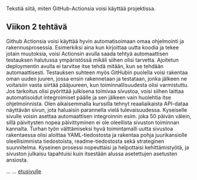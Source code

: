 Tekstiä siitä, miten GitHub-Actionsia voisi käyttää projektissa.

## Viikon 2 tehtävä

Github Actionsia voisi käyttää hyvin automatisoimaan omaa ohjelmointi ja rakennusprosessia. Esimerkiksi aina kun kirjoittaa uutta koodia ja tekee jotain muutoksia, voisi Actionsin avulla saada tehtyä automaattisen testauksen halutussa ympäristössä mikäli siihen olisi tarvetta. Ajoitetun deploymentin avulla ei tarvitse itse tehdä mitään, kun se tehdään automaattisesti. Testauksen suhteen myös GitHubin puolella voisi rakentaa oman uuden juuren, jossa ensin rakennetaan ja testataan, jonka jälkeen ne voitaisiin vasta siirtää pääjuureen, kun toiminnallisuudesta olisi varmistuttu. 
Jos tarkoitus olisi pyörittää julkisena toimivaa sivustoa, voisi siihen laittaa automatisoidut integroimiset päälle ja sen jälkeen vain huolehtia itse ohjelmoinnista.
Olen aikaisemmalla kurssilla tehnyt reaaliaikaista API-dataa näyttävän sivun, jota haluaisin parannella vielä tulevaisuudessa. Kyseiselle sivulle voisin asettaa automaattisen integroinnin esim. joka 50 päivän välein, sillä päivitysten nopea päivittyminen ei ole oleellista sivuston toiminnan kannalta. 
Turhan työn välttämiseksi hyvä toimintamalli uutta sivustoa rakentaessa olisi aloittaa YAML-tiedostosta ja rakentaa pohja juurikansiolle oleellisimmista tiedostoista, readme-tiedostosta sekä strateginen suunnitelma. Kyseinen prosessi nopeuttaisi ja helpottaisi kehittämistyötä, ja sivuston julkaisu tapahtuisi kuin itsestään alussa asetettujen asetusten ansiosta. 

...
...
[etusivulle](index.md)